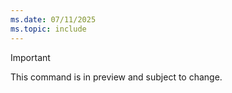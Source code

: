 ```yaml
---
ms.date: 07/11/2025
ms.topic: include
---
```


> [!IMPORTANT]
> This command is in preview and subject to change.
